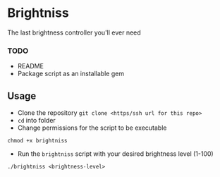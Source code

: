 # Brightniss
The last brightness controller you'll ever need

### TODO
- README
- Package script as an installable gem

## Usage
- Clone the repository `git clone <https/ssh url for this repo>`
- `cd` into folder
- Change permissions for the script to be executable
```
chmod +x brightniss
```
- Run the `brightniss` script with your desired brightness level (1-100)
```
./brightniss <brightness-level>
```
